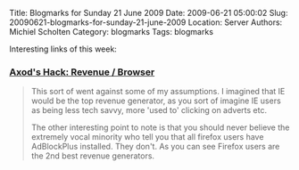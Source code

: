 Title: Blogmarks for Sunday 21 June 2009
Date: 2009-06-21 05:00:02
Slug: 20090621-blogmarks-for-sunday-21-june-2009
Location: Server
Authors: Michiel Scholten
Category: blogmarks
Tags: blogmarks

<p>Interesting links of this week:</p>
<h3><a href="http://axod.blogspot.com/2009/06/revenue-browser.html">Axod's Hack: Revenue / Browser</a></h3>
<blockquote><p>This sort of went against some of my assumptions. I imagined that IE would be the top revenue generator, as you sort of imagine IE users as being less tech savvy, more 'used to' clicking on adverts etc.</p>

<p>The other interesting point to note is that you should never believe the extremely vocal minority who tell you that all firefox users have AdBlockPlus installed. They don't. As you can see Firefox users are the 2nd best revenue generators.</p></blockquote>

